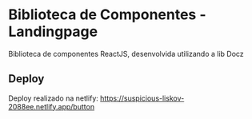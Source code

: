 # Biblioteca de Componentes - Landingpage
Biblioteca de componentes ReactJS, desenvolvida utilizando a lib Docz


## Deploy
Deploy realizado na netlify:
https://suspicious-liskov-2088ee.netlify.app/button

